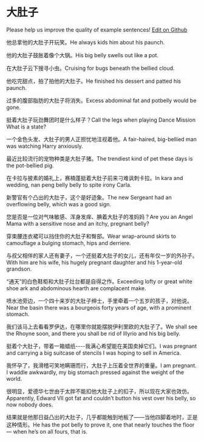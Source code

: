 # 大肚子

Please help us improve the quality of example sentences! [Edit on Github](https://github.com/jiyushe/jiyu-example-sentence-source/blob/main/chinese/daduzi.md)

<p><span class="chinese">他总拿他的大肚子开玩笑。</span><span class="english">He always kids him about his paunch.</span></p>

<p><span class="chinese">他的大肚子鼓胀着像个大锅。</span><span class="english">His big belly swells out like a pot.</span></p>

<p><span class="chinese">在大肚子云下搜寻小虫。</span><span class="english">Cruising for bugs beneath the bellied cloud.</span></p>

<p><span class="chinese">他吃完甜点，拍了拍他的大肚子。</span><span class="english">He finished his dessert and patted his paunch.</span></p>

<p><span class="chinese">过多的腹部脂肪的大肚子将消失。</span><span class="english">Excess abdominal fat and potbelly would be gone.</span></p>

<p><span class="chinese">挺着大肚子玩劲舞团时是什么样子？</span><span class="english">Call the legs when playing Dance Mission What is a state?</span></p>

<p><span class="chinese">一个金色头发、大肚子的男人正担忧地注视着他。</span><span class="english">A fair-haired, big-bellied man was watching Harry anxiously.</span></p>

<p><span class="chinese">最近比较流行的宠物种类是大肚子猪。</span><span class="english">The trendiest kind of pet these days is the pot-bellied pig.</span></p>

<p><span class="chinese">在卡拉与披素的婚礼上，赛楠蓬挺着大肚子前来刁难讽刺卡拉。</span><span class="english">In kara and wedding, nan peng belly belly to spite irony Carla.</span></p>

<p><span class="chinese">新警官有个凸出的大肚子，这个是好迹象。</span><span class="english">The new Sergeant had an overflowing belly, which was a good sign.</span></p>

<p><span class="chinese">您是否是一位对气味敏感、浑身发痒、腆着大肚子的准妈妈？</span><span class="english">Are you an Angel Mama with a sensitive nose and an itchy, pregnant belly?</span></p>

<p><span class="chinese">穿束腰连衣裙可以挡住你的大肚子和臀部。</span><span class="english">Wear wrap-around skirts to camouflage a bulging stomach, hips and derriere.</span></p>

<p><span class="chinese">与叔父相伴的家人还有妻子，一个还挺着大肚子的女儿，还有年仅一岁的外孙子。</span><span class="english">With him are his wife, his hugely pregnant daughter and his 1-year-old grandson.</span></p>

<p><span class="chinese">“通天”的白色鞋柜和大肚子灶台都是自得之作。</span><span class="english">Exceeding lofty or great white shoe ark and abdominous hearth are complacent make.</span></p>

<p><span class="chinese">喷水池旁边，一个四十来岁的大肚子绅士，手里牵着一个五岁的孩子，对他说。</span><span class="english">Near the basin there was a bourgeois forty years of age, with a prominent stomach.</span></p>

<p><span class="chinese">我们该马上去看看罗伊达，在哪里你就能摆脱伊利里欧的大肚子了。</span><span class="english">We shall see the Rhoyne soon, and there you shall be rid of Illyrio and his big belly.</span></p>

<p><span class="chinese">挺着个大肚子，带着一箱蜡纸----我满心希望能在美国卖掉它们。</span><span class="english">I was pregnant and carrying a big suitcase of stencils I was hoping to sell in America.</span></p>

<p><span class="chinese">我怀孕了，我滑稽可笑地瞒珊而行，大肚子上压着全世界的重量。</span><span class="english">I am pregnant. I waddle awkwardly, my big stomach pressed against the weight of the world.</span></p>

<p><span class="chinese">很明显，爱德华七世由于太胖不能扣他大肚子上的扣子，所以现在大家也效仿。</span><span class="english">Apparently, Edward VII got fat and couldn’t button his vest over his belly, so now nobody does.</span></p>

<p><span class="chinese">结果就是他那日益凸出的大肚子，几乎都能触到地板了——当他四脚着地时，正是这种情形。</span><span class="english">He has the pot belly to prove it, one that nearly touches the floor — when he’s on all fours, that is.</span></p>

